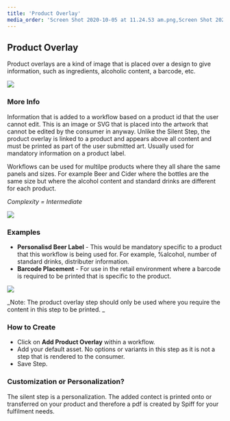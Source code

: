 ```yaml
---
title: 'Product Overlay'
media_order: 'Screen Shot 2020-10-05 at 11.24.53 am.png,Screen Shot 2020-10-29 at 12.13.53 pm.png,Screen Shot 2020-10-29 at 12.17.32 pm.png'
---
```


## Product Overlay

Product overlays are a kind of image that is placed over a design to give information, such as ingredients, alcoholic content, a barcode, etc.

![](https://help.spiff.com.au/user/pages/04.Spiff-Concepts/04.step-types/10.product-overlay/Screen%20Shot%202020-10-05%20at%2011.24.53%20am.png)

### More Info

Information that is added to a workflow based on a product id that the user cannot edit. This is an image or SVG that is placed into the artwork that cannot be edited by the consumer in anyway. Unlike the Silent Step, the product overlay is linked to a product and appears above all content and must be printed as part of the user submitted art. Usually used for mandatory information on a product label. 

Workflows can be used for multilpe products where they all share the same panels and sizes. For example Beer and Cider where the bottles are the same size but where the alcohol content and standard drinks are different for each product. 

_Complexity = Intermediate_

![](https://help.spiff.com.au/user/pages/04.Spiff-Concepts/04.step-types/10.product-overlay/Screen%20Shot%202020-10-29%20at%2012.17.32%20pm.png)

### Examples

- **Personalisd Beer Label**  - This would be mandatory specific to a product that this workflow is being used for. For example, %alcohol, number of standard drinks, distributer information.
- **Barcode Placement** - For use in the retail environment where a barcode is required to be printed that is specific to the product. 

![](https://help.spiff.com.au/user/pages/04.Spiff-Concepts/04.step-types/10.product-overlay/Screen%20Shot%202020-10-29%20at%2012.13.53%20pm.png)

_Note: The product overlay step should only be used where you require the content in this step to be printed. _

### How to Create

- Click on **Add Product Overlay** within a workflow. 
- Add your default asset. No options or variants in this step as it is not a step that is rendered to the consumer. 
- Save Step.

### Customization or Personalization?

The silent step is a personalization. The added contect is printed onto or transferred on your product and therefore a pdf is created by Spiff for your fulfilment needs.  